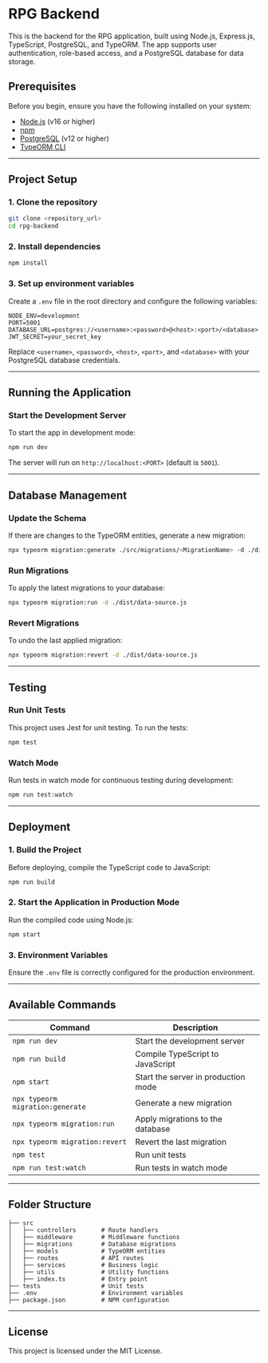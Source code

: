 # RPG Backend

This is the backend for the RPG application, built using Node.js, Express.js, TypeScript, PostgreSQL, and TypeORM. The app supports user authentication, role-based access, and a PostgreSQL database for data storage.

## Prerequisites

Before you begin, ensure you have the following installed on your system:

- [Node.js](https://nodejs.org/) (v16 or higher)
- [npm](https://www.npmjs.com/)
- [PostgreSQL](https://www.postgresql.org/) (v12 or higher)
- [TypeORM CLI](https://typeorm.io/)

---

## Project Setup

### 1. Clone the repository
```bash
git clone <repository_url>
cd rpg-backend
```

### 2. Install dependencies
```bash
npm install
```

### 3. Set up environment variables
Create a `.env` file in the root directory and configure the following variables:
```env
NODE_ENV=development
PORT=5001
DATABASE_URL=postgres://<username>:<password>@<host>:<port>/<database>
JWT_SECRET=your_secret_key
```

Replace `<username>`, `<password>`, `<host>`, `<port>`, and `<database>` with your PostgreSQL database credentials.

---

## Running the Application

### Start the Development Server
To start the app in development mode:
```bash
npm run dev
```
The server will run on `http://localhost:<PORT>` (default is `5001`).

---

## Database Management

### Update the Schema
If there are changes to the TypeORM entities, generate a new migration:
```bash
npx typeorm migration:generate ./src/migrations/<MigrationName> -d ./dist/data-source.js
```

### Run Migrations
To apply the latest migrations to your database:
```bash
npx typeorm migration:run -d ./dist/data-source.js
```

### Revert Migrations
To undo the last applied migration:
```bash
npx typeorm migration:revert -d ./dist/data-source.js
```

---

## Testing

### Run Unit Tests
This project uses Jest for unit testing. To run the tests:
```bash
npm test
```

### Watch Mode
Run tests in watch mode for continuous testing during development:
```bash
npm run test:watch
```

---

## Deployment

### 1. Build the Project
Before deploying, compile the TypeScript code to JavaScript:
```bash
npm run build
```

### 2. Start the Application in Production Mode
Run the compiled code using Node.js:
```bash
npm start
```

### 3. Environment Variables
Ensure the `.env` file is correctly configured for the production environment.

---

## Available Commands

| Command                             | Description                                            |
|-------------------------------------|--------------------------------------------------------|
| `npm run dev`                       | Start the development server                          |
| `npm run build`                     | Compile TypeScript to JavaScript                      |
| `npm start`                         | Start the server in production mode                   |
| `npx typeorm migration:generate`    | Generate a new migration                              |
| `npx typeorm migration:run`         | Apply migrations to the database                      |
| `npx typeorm migration:revert`      | Revert the last migration                             |
| `npm test`                          | Run unit tests                                        |
| `npm run test:watch`                | Run tests in watch mode                               |

---

## Folder Structure

```
├── src
│   ├── controllers       # Route handlers
│   ├── middleware        # Middleware functions
│   ├── migrations        # Database migrations
│   ├── models            # TypeORM entities
│   ├── routes            # API routes
│   ├── services          # Business logic
│   ├── utils             # Utility functions
│   ├── index.ts          # Entry point
├── tests                 # Unit tests
├── .env                  # Environment variables
├── package.json          # NPM configuration
```

---

## License
This project is licensed under the MIT License.
